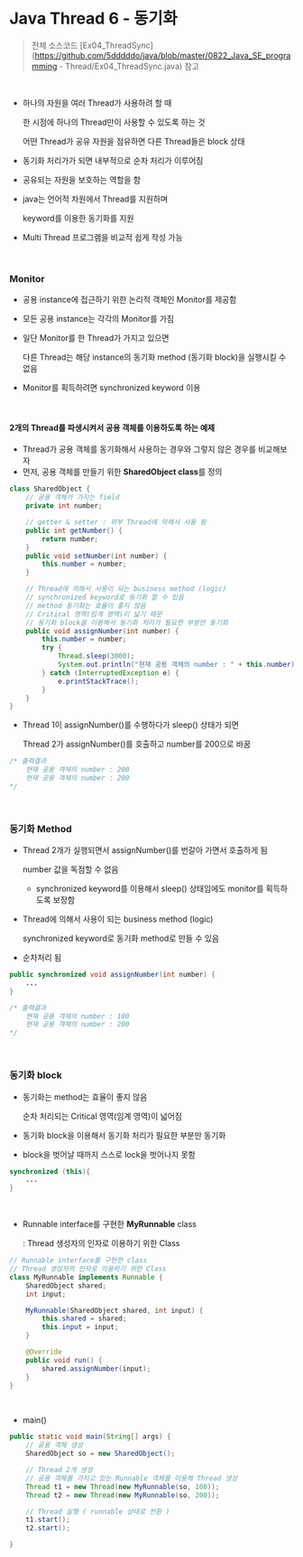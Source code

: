 # Java Thread 6 - 동기화

> 전체 소스코드 [Ex04_ThreadSync](https://github.com/5dddddo/java/blob/master/0822_Java_SE_programming - Thread/Ex04_ThreadSync.java) 참고

<br>

- 하나의 자원을 여러 Thread가 사용하려 할 때

  한 시점에 하나의 Thread만이 사용할 수 있도록 하는 것

  어떤 Thread가 공유 자원을 점유하면 다른 Thread들은 block 상태

- 동기화 처리가가 되면 내부적으로 순차 처리가 이루어짐
- 공유되는 자원을 보호하는 역할을 함

- java는 언어적 차원에서 Thread를 지원하며

  keyword를 이용한 동기화를 지원

- Multi Thread 프로그램을 비교적 쉽게 작성 가능

<br>

### Monitor

- 공용 instance에 접근하기 위한 논리적 객체인 Monitor를 제공함

- 모든 공용 instance는 각각의 Monitor를 가짐

- 일단 Monitor를 한 Thread가 가지고 있으면

  다른 Thread는 해당 instance의 동기화 method (동기화 block)을 실행시킬 수 없음

- Monitor를 획득하려면 synchronized keyword 이용

<br>

#### 2개의 Thread를 파생시켜서 공용 객체를 이용하도록 하는 예제

 * Thread가 공용 객체를 동기화해서 사용하는 경우와 그렇지 않은 경우를 비교해보자
 * 먼저, 공용 객체를 만들기 위한 **SharedObject class**를 정의

``` java
class SharedObject {
	// 공용 객체가 가지는 field
	private int number;

	// getter & setter : 외부 Thread에 의해서 사용 됨
	public int getNumber() {
		return number;
	}
	public void setNumber(int number) {
		this.number = number;
	}

	// Thread에 의해서 사용이 되는 business method (logic)
    // synchronized keyword로 동기화 할 수 있음
	// method 동기화는 효율이 좋지 않음
    // Critical 영역(임계 영역)이 넓기 때문
    // 동기화 block을 이용해서 동기화 처리가 필요한 부분만 동기화
	public void assignNumber(int number) {
		this.number = number;
		try {
			Thread.sleep(3000);
			System.out.println("현재 공용 객체의 number : " + this.number);
		} catch (InterruptedException e) {
			e.printStackTrace();
		}
	}
}
```

- Thread 1이 assignNumber()를 수행하다가 sleep() 상태가 되면

  Thread 2가 assignNumber()를 호출하고 number를 200으로 바꿈

``` java
/* 출력결과
    현재 공용 객체의 number : 200
    현재 공용 객체의 number : 200 
*/
```

<BR>

### 동기화 Method

- Thread 2개가 실행되면서 assignNumber()를 번갈아 가면서 호출하게 됨

  number 값을 독점할 수 없음

  - synchronized keyword를 이용해서 sleep() 상태임에도 monitor를 획득하도록 보장함

- Thread에 의해서 사용이 되는 business method (logic)

  synchronized keyword로 동기화 method로 만들 수 있음

- 순차처리 됨

``` java
public synchronized void assignNumber(int number) {
    ...
}
```

```java
/* 출력결과
    현재 공용 객체의 number : 100
    현재 공용 객체의 number : 200 
*/
```

<br>

### 동기화 block

- 동기화는 method는 효율이 좋지 않음

  순차 처리되는 Critical 영역(임계 영역)이 넓어짐

- 동기화 block을 이용해서 동기화 처리가 필요한 부분만 동기화

- block을 벗어날 때까지 스스로 lock을 벗어나지 못함

``` java
synchronized (this){
    ...
}
```

<bR>

- Runnable interface를 구현한 **MyRunnable** class

  : Thread 생성자의 인자로 이용하기 위한 Class

``` java
// Runnable interface를 구현한 class
// Thread 생성자의 인자로 이용하기 위한 Class
class MyRunnable implements Runnable {
	SharedObject shared;
	int input;

	MyRunnable(SharedObject shared, int input) {
		this.shared = shared;
		this.input = input;
	}

	@Override
	public void run() {
		shared.assignNumber(input);
	}
}
```

<br>

- main() 

``` java
public static void main(String[] args) {
    // 공용 객체 생성
    SharedObject so = new SharedObject();

    // Thread 2개 생성
    // 공용 객체를 가지고 있는 Runnable 객체를 이용해 Thread 생성
    Thread t1 = new Thread(new MyRunnable(so, 100));
    Thread t2 = new Thread(new MyRunnable(so, 200));

    // Thread 실행 ( runnable 상태로 전환 )
    t1.start();
    t2.start();

}
```

